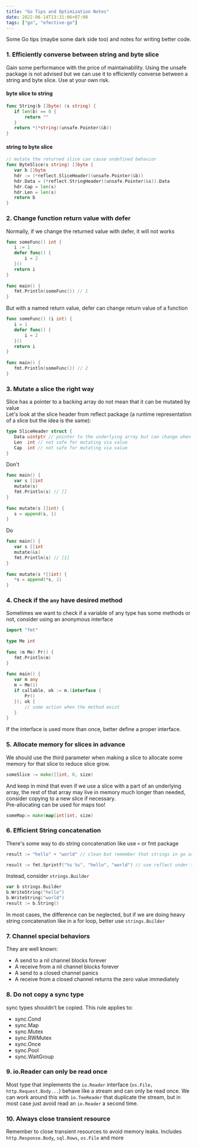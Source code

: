```yaml
---
title: "Go Tips and Optimization Notes"
date: 2022-06-14T13:31:06+07:00
tags: ["go", "efective-go"]
---
```

Some Go tips (maybe some dark side too) and notes for writing better code. 
 
### 1. Efficiently converse between string and byte slice
Gain some performance with the price of maintainability. 
Using the unsafe package is not advised but we can use it to efficiently converse between a string and byte slice. 
Use at your own risk. 
#### byte slice to string
```go
func String(b []byte) (s string) {
   if len(b) == 0 {
       return ""
   }
   return *(*string)(unsafe.Pointer(&b))
}
```
#### string to byte slice
```go
// mutate the returned slice can cause undefined behavior
func ByteSlice(s string) []byte {
   var b []byte
   hdr := (*reflect.SliceHeader)(unsafe.Pointer(&b))
   hdr.Data = (*reflect.StringHeader)(unsafe.Pointer(&s)).Data
   hdr.Cap = len(s)
   hdr.Len = len(s)
   return b
}
```
 
### 2. Change function return value with defer
Normally, if we change the returned value with defer, it will not works
```go
func someFunc() int {
   i := 1
   defer func() {
       i = 2
   }()
   return i
}
 
func main() {
   fmt.Println(someFunc()) // 1
}
```
But with a named return value, defer can change return value of a function
```go
func someFunc() (i int) {
   i = 1
   defer func() {
       i = 2
   }()
   return i
}
 
func main() {
   fmt.Println(someFunc()) // 2
}
```
 
### 3. Mutate a slice the right way
Slice has a pointer to a backing array do not mean that it can be mutated by value  
Let's look at the slice header from reflect package (a runtime representation of a slice but the idea is the same):
```go
type SliceHeader struct {
   Data uintptr // pointer to the underlying array but can change when slice grows
   Len  int // not safe for mutating via value
   Cap  int // not safe for mutating via value
}
```
Don't
```go
func main() {
   var s []int
   mutate(s)
   fmt.Println(s) // []
}
 
func mutate(s []int) {
   s = append(s, 1)
}
```
Do
```go
func main() {
   var s []int
   mutate(&s)
   fmt.Println(s) // [1]
}
 
func mutate(s *[]int) {
   *s = append(*s, 1)
}
```
 
### 4. Check if the `any` have desired method
Sometimes we want to check if a variable of any type has some methods or not, consider using an anonymous interface
```go
import "fmt"
 
type Me int
 
func (m Me) Pr() {
   fmt.Println(m)
}
 
func main() {
   var m any
   m = Me(1)
   if callable, ok := m.(interface {
       Pr()
   }); ok {
       // some action when the method exist
   }
}
```
If the interface is used more than once, better define a proper interface.
 
### 5. Allocate memory for slices in advance
We should use the third parameter when making a slice to allocate some memory for that slice to reduce slice grow.
```go
someSlice := make([]int, 0, size)
```
And keep in mind that even if we use a slice with a part of an underlying array, the rest of that array may live in memory much longer than needed, consider copying to a new slice if necessary.  
Pre-allocating can be used for maps too!
```go
someMap:= make(map[int]int, size)
```
 
### 6. Efficient String concatenation
There's some way to do string concatenation like use `+` or fmt package
```go
result := "hello" + "world" // clean but remember that strings in go are immutable, so not very efficient
```
```go
result := fmt.Sprintf("%s %s", "hello", "world") // use reflect under the hood
```
Instead, consider `strings.Builder`
```go
var b strings.Builder
b.WriteString("hello")
b.WriteString("world")
result := b.String()
```
In most cases, the difference can be neglected, but if we are doing heavy string concatenation like in a for loop, better use `strings.Builder`
 
### 7. Channel special behaviors
They are well known:
- A send to a nil channel blocks forever
- A receive from a nil channel blocks forever
- A send to a closed channel panics
- A receive from a closed channel returns the zero value immediately
 
### 8. Do not copy a sync type
sync types shouldn’t be copied. This rule applies to:
- sync.Cond
- sync.Map
- sync.Mutex
- sync.RWMutex
- sync.Once
- sync.Pool
- sync.WaitGroup
 
### 9. io.Reader can only be read once
Most type that implements the `io.Reader` interface (`os.File, http.Request.Body...`) behave like a stream and can only be read once.
We can work around this with `io.TeeReader` that duplicate the stream, but in most case just avoid read an `io.Reader` a second time.
 
### 10. Always close transient resource
Remember to close transient resources to avoid memory leaks. 
Includes `http.Response.Body`, `sql.Rows`, `os.File` and more
 

